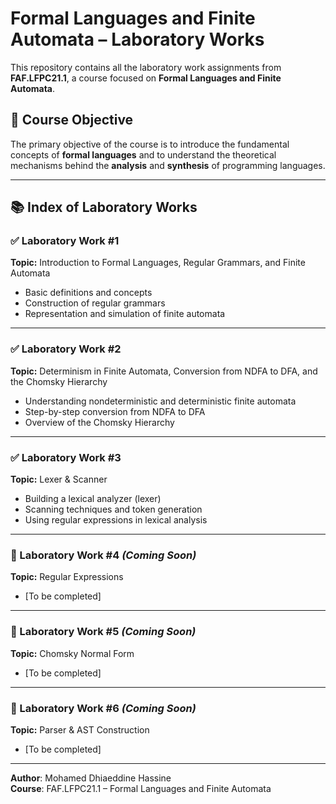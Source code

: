 # Formal Languages and Finite Automata – Laboratory Works

This repository contains all the laboratory work assignments from **FAF.LFPC21.1**, a course focused on **Formal Languages and Finite Automata**.

## 🎯 Course Objective

The primary objective of the course is to introduce the fundamental concepts of **formal languages** and to understand the theoretical mechanisms behind the **analysis** and **synthesis** of programming languages.

---

## 📚 Index of Laboratory Works

### ✅ Laboratory Work #1  
**Topic:** Introduction to Formal Languages, Regular Grammars, and Finite Automata  
- Basic definitions and concepts  
- Construction of regular grammars  
- Representation and simulation of finite automata

---

### ✅ Laboratory Work #2  
**Topic:** Determinism in Finite Automata, Conversion from NDFA to DFA, and the Chomsky Hierarchy  
- Understanding nondeterministic and deterministic finite automata  
- Step-by-step conversion from NDFA to DFA  
- Overview of the Chomsky Hierarchy

---

### ✅ Laboratory Work #3  
**Topic:** Lexer & Scanner  
- Building a lexical analyzer (lexer)  
- Scanning techniques and token generation  
- Using regular expressions in lexical analysis

---

### 🔄 Laboratory Work #4 *(Coming Soon)*  
**Topic:** Regular Expressions  
- [To be completed]

---

### 🔄 Laboratory Work #5 *(Coming Soon)*  
**Topic:** Chomsky Normal Form  
- [To be completed]

---

### 🔄 Laboratory Work #6 *(Coming Soon)*  
**Topic:** Parser & AST Construction  
- [To be completed]



---
**Author**: Mohamed Dhiaeddine Hassine   
**Course**: FAF.LFPC21.1 – Formal Languages and Finite Automata

